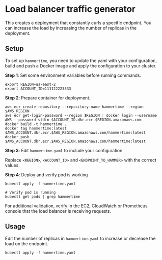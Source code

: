 # Load balancer traffic generator

This creates a deployment that constantly curls a specific endpoint. You can increase the load by increasing the number of replicas in the deployment.

## Setup

To set up `hammertime`, you need to update the yaml with your configuration, build and push a Docker image and apply the configuration to your cluster.

**Step 1**: Set some environment variables before running commands.

```
export REGION=us-east-2
export ACCOUNT_ID=111122223333
```

**Step 2**: Prepare container for deployment.

```
aws ecr create-repository --repository-name hammertime --region $AWS_REGION
aws ecr get-login-password --region $REGION | docker login --username AWS --password-stdin $ACCOUNT_ID.dkr.ecr.$REGION.amazonaws.com
docker build -t hammertime .
docker tag hammertime:latest $AWS_ACCOUNT.dkr.ecr.$AWS_REGION.amazonaws.com/hammertime:latest
docker push $AWS_ACCOUNT.dkr.ecr.$AWS_REGION.amazonaws.com/hammertime:latest
```

**Step 3**: Edit `hammertime.yaml` to include your configuration

Replace `<REGION>`, `<ACCOUNT_ID>` and `<ENDPOINT_TO_HAMMER>` with the correct values.

**Step 4**: Deploy and verify pod is working

```
kubectl apply -f hammertime.yaml

# Verify pod is running
kubectl get pods | grep hammertime
```

For additional validation, verify in the EC2, CloudWatch or Prometheus console that the load balancer is receiving requests.

## Usage

Edit the number of replicas in `hammertime.yaml` to increase or decrease the load on the endpoint.

```
kubectl apply -f hammertime.yaml
```

